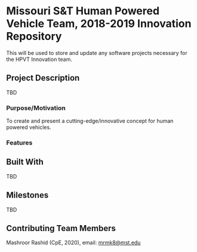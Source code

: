 # Missouri S&T Human Powered Vehicle Team, 2018-2019 Innovation Repository
This will be used to store and update any software projects necessary for the HPVT Innovation team.

## Project Description
TBD
### Purpose/Motivation
To create and present a cutting-edge/innovative concept for human powered vehicles. 
### Features

## Built With
TBD

## Milestones
TBD

## Contributing Team Members
Mashroor Rashid (CpE, 2020), email: mrmk8@mst.edu
